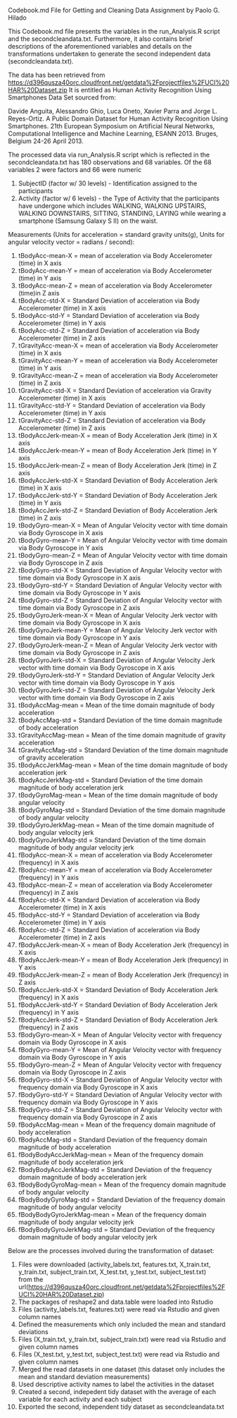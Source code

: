 Codebook.md File for Getting and Cleaning Data Assignment
by Paolo G. Hilado


This Codebook.md file presents the variables in the run_Analysis.R script and the secondcleandata.txt.
Furthermore, it also contains brief descriptions of the aforementioned variables and details on
the transformations undertaken to generate the second independent data (secondcleandata.txt).

The data has been retrieved from https://d396qusza40orc.cloudfront.net/getdata%2Fprojectfiles%2FUCI%20HAR%20Dataset.zip
It is entitled as Human Activity Recognition Using Smartphones Data Set sourced from:

Davide Anguita, Alessandro Ghio, Luca Oneto, Xavier Parra and Jorge L. Reyes-Ortiz. 
A Public Domain Dataset for Human Activity Recognition Using Smartphones. 
21th European Symposium on Artificial Neural Networks, Computational Intelligence and Machine Learning, 
ESANN 2013. Bruges, Belgium 24-26 April 2013.


The processed data via run_Analysis.R script which is reflected in the secondcleandata.txt has 180 observations and 68 variables.
Of the 68 variables 2 were factors and 66 were numeric 

1. SubjectID (factor w/ 30 levels) - Identification assigned to the participants
2. Activity (factor w/ 6 levels) - the Type of Activity that the participants have undergone which
				includes WALKING, WALKING UPSTAIRS, WALKING DOWNSTAIRS, SITTING, STANDING, LAYING
				while wearing a smartphone (Samsung Galaxy S II) on the waist. 

Measurements (Units for acceleration = standard gravity units(g), Units for angular velocity vector = radians / second):
1.	tBodyAcc-mean-X      		 = mean of acceleration via Body Accelerometer (time) in X axis
2.	tBodyAcc-mean-Y      		 = mean of acceleration via Body Accelerometer (time) in Y axis  
3.	tBodyAcc-mean-Z        		 = mean of acceleration via Body Accelerometer (time)in Z axis
4.	tBodyAcc-std-X           	 = Standard Deviation of acceleration via Body Accelerometer (time) in X axis
5.	tBodyAcc-std-Y			 = Standard Deviation of acceleration via Body Accelerometer (time) in Y axis          
6.	tBodyAcc-std-Z 			 = Standard Deviation of acceleration via Body Accelerometer (time) in Z axis          
7.	tGravityAcc-mean-X       	 = mean of acceleration via Body Accelerometer (time) in X axis
8.	tGravityAcc-mean-Y       	 = mean of acceleration via Body Accelerometer (time) in Y axis
9.	tGravityAcc-mean-Z       	 = mean of acceleration via Body Accelerometer (time) in Z axis
10.	tGravityAcc-std-X        	 = Standard Deviation of acceleration via Gravity Accelerometer (time) in X axis
11.	tGravityAcc-std-Y        	 = Standard Deviation of acceleration via Body Accelerometer (time) in Y axis
12.	tGravityAcc-std-Z        	 = Standard Deviation of acceleration via Body Accelerometer (time) in Z axis
13.	tBodyAccJerk-mean-X      	 = mean of Body Acceleration Jerk (time) in X axis
14.	tBodyAccJerk-mean-Y      	 = mean of Body Acceleration Jerk (time) in Y axis
15.	tBodyAccJerk-mean-Z      	 = mean of Body Acceleration Jerk (time) in Z axis
16.	tBodyAccJerk-std-X      	 = Standard Deviation of Body Acceleration Jerk (time) in X axis
17.	tBodyAccJerk-std-Y       	 = Standard Deviation of Body Acceleration Jerk (time) in Y axis
18.	tBodyAccJerk-std-Z      	 = Standard Deviation of Body Acceleration Jerk (time) in Z axis
19.	tBodyGyro-mean-X         	 = Mean of Angular Velocity vector with time domain via Body Gyroscope in X axis 
20.	tBodyGyro-mean-Y        	 = Mean of Angular Velocity vector with time domain via Body Gyroscope in Y axis
21.	tBodyGyro-mean-Z         	 = Mean of Angular Velocity vector with time domain via Body Gyroscope in Z axis
22.	tBodyGyro-std-X         	 = Standard Deviation of Angular Velocity vector with time domain via Body Gyroscope in X axis
23.	tBodyGyro-std-Y          	 = Standard Deviation of Angular Velocity vector with time domain via Body Gyroscope in Y axis
24.	tBodyGyro-std-Z        		 = Standard Deviation of Angular Velocity vector with time domain via Body Gyroscope in Z axis 
25.	tBodyGyroJerk-mean-X 		 = Mean of Angular Velocity Jerk vector with time domain via Body Gyroscope in X axis   
26.	tBodyGyroJerk-mean-Y     	 = Mean of Angular Velocity Jerk vector with time domain via Body Gyroscope in Y axis
27.	tBodyGyroJerk-mean-Z     	 = Mean of Angular Velocity Jerk vector with time domain via Body Gyroscope in Z axis
28.	tBodyGyroJerk-std-X      	 = Standard Deviation of Angular Velocity Jerk vector with time domain via Body Gyroscope in X axis
29.	tBodyGyroJerk-std-Y      	 = Standard Deviation of Angular Velocity Jerk vector with time domain via Body Gyroscope in Y axis
30.	tBodyGyroJerk-std-Z      	 = Standard Deviation of Angular Velocity Jerk vector with time domain via Body Gyroscope in Z axis
31.	tBodyAccMag-mean          	 = Mean of the time domain magnitude of body acceleration
32.	tBodyAccMag-std         	 = Standard Deviation of the time domain magnitude of body acceleration
33.	tGravityAccMag-mean		 = Mean of the time domain magnitude of gravity acceleration	        
34.	tGravityAccMag-std     	 	 = Standard Deviation of the time domain magnitude of gravity acceleration   
35.	tBodyAccJerkMag-mean     	 = Mean of the time domain magnitude of body acceleration jerk
36.	tBodyAccJerkMag-std      	 = Standard Deviation of the time domain magnitude of body acceleration jerk
37.	tBodyGyroMag-mean        	 = Mean of the time domain magnitude of body angular velocity
38.	tBodyGyroMag-std         	 = Standard Deviation of the time domain magnitude of body angular velocity
39.	tBodyGyroJerkMag-mean    	 = Mean of the time domain magnitude of body angular velocity jerk
40.	tBodyGyroJerkMag-std     	 = Standard Deviation of the time domain magnitude of body angular velocity jerk
41.	fBodyAcc-mean-X    	         = mean of acceleration via Body Accelerometer (frequency) in X axis
42.	fBodyAcc-mean-Y        	         = mean of acceleration via Body Accelerometer (frequency) in Y axis
43.	fBodyAcc-mean-Z                  = mean of acceleration via Body Accelerometer (frequency) in Z axis
44.	fBodyAcc-std-X      	         = Standard Deviation of acceleration via Body Accelerometer (time) in X axis     
45.	fBodyAcc-std-Y      	         = Standard Deviation of acceleration via Body Accelerometer (time) in Y axis       
46.	fBodyAcc-std-Z	                 = Standard Deviation of acceleration via Body Accelerometer (time) in Z axis                
47.	fBodyAccJerk-mean-X 	         = mean of Body Acceleration Jerk (frequency) in X axis     
48.	fBodyAccJerk-mean-Y      	 = mean of Body Acceleration Jerk (frequency) in Y axis     
49.	fBodyAccJerk-mean-Z	         = mean of Body Acceleration Jerk (frequency) in Z axis           
50.	fBodyAccJerk-std-X	       	 = Standard Deviation of Body Acceleration Jerk (frequency) in X axis       
51.	fBodyAccJerk-std-Y		 = Standard Deviation of Body Acceleration Jerk (frequency) in Y axis      
52.	fBodyAccJerk-std-Z		 = Standard Deviation of Body Acceleration Jerk (frequency) in Z axis       
53.	fBodyGyro-mean-X		 = Mean of Angular Velocity vector with frequency domain via Body Gyroscope in X axis         
54.	fBodyGyro-mean-Y		 = Mean of Angular Velocity vector with frequency domain via Body Gyroscope in Y axis                  
55.	fBodyGyro-mean-Z		 = Mean of Angular Velocity vector with frequency domain via Body Gyroscope in Z axis                
56.	fBodyGyro-std-X		         = Standard Deviation of Angular Velocity vector with frequency domain via Body Gyroscope in X axis
57.	fBodyGyro-std-Y		         = Standard Deviation of Angular Velocity vector with frequency domain via Body Gyroscope in Y axis          
58.	fBodyGyro-std-Z		         = Standard Deviation of Angular Velocity vector with frequency domain via Body Gyroscope in Z axis          
59.	fBodyAccMag-mean	         = Mean of the frequency domain magnitude of body acceleration         
60.	fBodyAccMag-std		         = Standard Deviation of the frequency domain magnitude of body acceleration         
61.	fBodyBodyAccJerkMag-mean         = Mean of the frequency domain magnitude of body acceleration jerk 
62.	fBodyBodyAccJerkMag-std		 = Standard Deviation of the frequency domain magnitude of body acceleration jerk  
63.	fBodyBodyGyroMag-mean		 = Mean of the frequency domain magnitude of body angular velocity		    
64.	fBodyBodyGyroMag-std		 = Standard Deviation of the frequency domain magnitude of body angular velocity     
65.	fBodyBodyGyroJerkMag-mean	 = Mean of the frequency domain magnitude of body angular velocity jerk
66.	fBodyBodyGyroJerkMag-std	 = Standard Deviation of the frequency domain magnitude of body angular velocity jerk


Below are the processes involved during the transformation of dataset:
1. Files were downloaded (activity_labels.txt, features.txt, X_train.txt, y_train.txt,
		subject_train.txt, X_test.txt, y_test.txt, subject_test.txt)   
		from the url(https://d396qusza40orc.cloudfront.net/getdata%2Fprojectfiles%2FUCI%20HAR%20Dataset.zip)
2. The packages of reshape2 and data.table were loaded into Rstudio
3. Files (activity_labels.txt, features.txt) were read via Rstudio and given column names
4. Defined the measurements which only included the mean and standard deviations
5. Files (X_train.txt, y_train.txt, subject_train.txt) were read via Rstudio and given column names 
6. Files (X_test.txt, y_test.txt, subject_test.txt) were read via Rstudio and given column names
7. Merged the read datasets in one dataset (this dataset only includes the mean and standard deviation measurements)
8. Used descriptive activity names to label the activities in the dataset
9. Created a second, indepedent tidy dataset with the average of each variable for each activity and each subject
10. Exported the second, independent tidy dataset as secondcleandata.txt